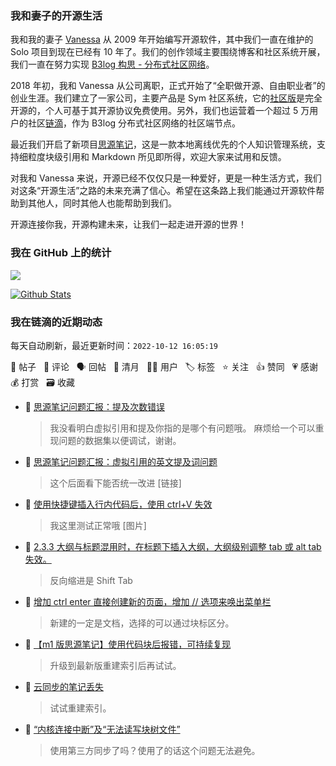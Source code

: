### 我和妻子的开源生活

我和我的妻子 [Vanessa](https://github.com/Vanessa219) 从 2009 年开始编写开源软件，其中我们一直在维护的 Solo 项目到现在已经有 10 年了。我们的创作领域主要围绕博客和社区系统开展，我们一直在努力实现 [B3log 构思 - 分布式社区网络](https://ld246.com/article/1546941897596)。

2018 年初，我和 Vanessa 从公司离职，正式开始了“全职做开源、自由职业者”的创业生涯。我们建立了一家公司，主要产品是 Sym 社区系统，它的[社区版](https://github.com/88250/symphony)是完全开源的，个人可基于其开源协议免费使用。另外，我们也运营着一个超过 5 万用户的社区[链滴](https://ld246.com)，作为 B3log 分布式社区网络的社区端节点。

最近我们开启了新项目[思源笔记](https://github.com/siyuan-note/siyuan)，这是一款本地离线优先的个人知识管理系统，支持细粒度块级引用和 Markdown 所见即所得，欢迎大家来试用和反馈。

对我和 Vanessa 来说，开源已经不仅仅只是一种爱好，更是一种生活方式，我们对这条“开源生活”之路的未来充满了信心。希望在这条路上我们能通过开源软件帮助到其他人，同时其他人也能帮助到我们。

开源连接你我，开源构建未来，让我们一起走进开源的世界！

### 我在 GitHub 上的统计

<a title="Hits" target="_blank" href="https://github.com/88250/88250"><img src="https://hits.b3log.org/88250/88250.svg"></a>

[![Github Stats](https://github-readme-stats.vercel.app/api?username=88250&theme=tokyonight&show_icons=true)](https://github.com/88250)

<!--events start -->

### 我在链滴的近期动态

每天自动刷新，最近更新时间：`2022-10-12 16:05:19`

📝 帖子 &nbsp; 💬 评论 &nbsp; 🗣 回帖 &nbsp; 🌙 清月 &nbsp; 👨‍💻 用户 &nbsp; 🏷️ 标签 &nbsp; ⭐️ 关注 &nbsp; 👍 赞同 &nbsp; 💗 感谢 &nbsp; 💰 打赏 &nbsp; 🗃 收藏

* 💬 [思源笔记问题汇报：提及次数错误](https://ld246.com/article/1665560610061/comment/1665560897867#comments)

  > 我没看明白虚拟引用和提及你指的是哪个有问题哦。 麻烦给一个可以重现问题的数据集以便调试，谢谢。
* 💬 [思源笔记问题汇报：虚拟引用的英文提及词问题](https://ld246.com/article/1665474187865/comment/1665560120537#comments)

  > 这个后面看下能否统一改进 [链接]
* 💬 [使用快捷键插入行内代码后，使用 ctrl+V 失效](https://ld246.com/article/1665556907936/comment/1665558302581#comments)

  > 我这里测试正常哦 [图片]
* 💬 [2.3.3 大纲与标题混用时，在标题下插入大纲，大纲级别调整 tab 或 alt tab 失效。](https://ld246.com/article/1665554124977/comment/1665556370635#comments)

  > 反向缩进是 Shift Tab
* 💬 [增加 ctrl enter 直接创建新的页面，增加 // 选项来唤出菜单栏](https://ld246.com/article/1665555683608/comment/1665556304036#comments)

  > 新建的一定是文档，选择的可以通过块标区分。
* 💬 [【m1 版思源笔记】使用代码块后报错，可持续复现](https://ld246.com/article/1665550754356/comment/1665556250378#comments)

  > 升级到最新版重建索引后再试试。
* 💬 [云同步的笔记丢失](https://ld246.com/article/1665554282781/comment/1665556109730#comments)

  > 试试重建索引。
* 💬 [“内核连接中断”及“无法读写块树文件”](https://ld246.com/article/1665544550469/comment/1665548816289#comments)

  > 使用第三方同步了吗？使用了的话这个问题无法避免。


<!--events end -->

